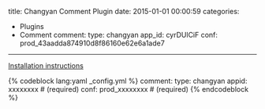 title: Changyan Comment Plugin
date: 2015-01-01 00:00:59
categories:
- Plugins
- Comment
comment:
    type: changyan
    app_id: cyrDUlCiF
    conf: prod_43aadda874910d8f86160e62e6a1ade7
---

[Installation instructions](http://changyan.kuaizhan.com/install/code/pc)

{% codeblock lang:yaml _config.yml %}
comment:
    type: changyan
    appid: xxxxxxxx         # (required)
    conf: prod_xxxxxxxx     # (required)
{% endcodeblock %}